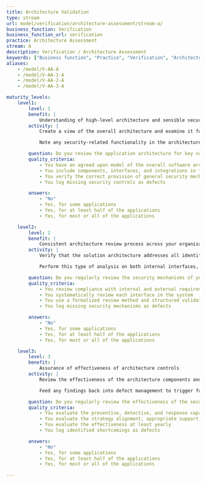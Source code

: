 ```yaml
---
title: Architecture Validation
type: stream
url: model/verification/architecture-assessment/stream-a/
business_function: Verification
business_function_url: verification
practice: Architecture Assessment
stream: A
description: Verification / Architecture Assessment
keywords: ["Business function", "Practice", "Verification", "Architecture Assessment"]
aliases:
    - /model/V-AA-A
    - /model/V-AA-1-A
    - /model/V-AA-2-A
    - /model/V-AA-3-A

maturity_levels:
    level1:
        level: 1
        benefit: |
            Understanding of high-level architecture and sensible security measures
        activity: |
            Create a view of the overall architecture and examine it for the correct provision of general security mechanisms such as authentication, authorization, user and rights management, secure communication, data protection, key management and log management. Also consider the support for privacy. Do this based on project artifacts such as architecture or design documents, or interviews with business owners and technical staff. Also consider the infrastructure components - these are all the systems, components and libraries (including SDKs) that are not specific to the application, but provide direct support to use or manage the application(s) in the organisation.

            Note any security-related functionality in the architecture and review its correct provision. Do this in an ad-hoc manner, from the point of view of anonymous users, authorized users, and specific application roles.

        question: Do you review the application architecture for key security objectives on an ad-hoc basis?
        quality_criteria:
            - You have an agreed upon model of the overall software architecture
            - You include components, interfaces, and integrations in the architecture model
            - You verify the correct provision of general security mechanisms
            - You log missing security controls as defects

        answers:
            - "No"
            - Yes, for some applications
            - Yes, for at least half of the applications
            - Yes, for most or all of the applications

    level2:
        level: 2
        benefit: |
            Consistent architecture review process across your organization
        activity: |
            Verify that the solution architecture addresses all identified security and compliance requirements. For each interface in the application, iterate through the list of security and compliance requirements and analyze the architecture for their provision. Also perform an interaction or data flow analysis to ensure that the requirements are adequately addressed over different components. Elaborate the analysis to show the design-level features that address each requirement.

            Perform this type of analysis on both internal interfaces, e.g. between tiers, as well as external ones, e.g. those comprising the attack surface. Also identify and validate important design decisions made as part of the architecture, in particular when they deviate from the available shared security solutions in the organization. Finally, update the findings based on changes made during the development cycle, and note any requirements that are not clearly provided at the design level as assessment findings.

        question: Do you regularly review the security mechanisms of your architecture?
        quality_criteria:
            - You review compliance with internal and external requirements
            - You systematically review each interface in the system
            - You use a formalized review method and structured validation
            - You log missing security mechanisms as defects

        answers:
            - "No"
            - Yes, for some applications
            - Yes, for at least half of the applications
            - Yes, for most or all of the applications

    level3:
        level: 3
        benefit: |
            Assurance of effectiveness of architecture controls
        activity: |
            Review the effectiveness of the architecture components and their provided security mechanisms in terms of alignment with the overall strategy of the organization, and scrutinize the degree of availability, scalability and enterprise-readiness of the chosen security solutions. While tactical choices for a particular application can make sense in specific contexts, it is important to keep an eye on the bigger picture and ensure future readiness of the designed solution.

            Feed any findings back into defect management to trigger further improvements to the architecture.

        question: Do you regularly review the effectiveness of the security controls?
        quality_criteria:
            - You evaluate the preventive, detective, and response capabilities of security controls
            - You evaluate the strategy alignment, appropriate support, and scalability of security controls
            - You evaluate the effectiveness at least yearly
            - You log identified shortcomings as defects

        answers:
            - "No"
            - Yes, for some applications
            - Yes, for at least half of the applications
            - Yes, for most or all of the applications

---
```

